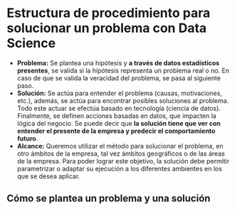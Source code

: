 # Estructura de procedimiento para solucionar un problema con Data Science

 - **Problema:** Se plantea una hipótesis y **a través de datos estadísticos presentes**, se valida si la hipótesis representa un problema real o no. En caso de que se valida la veracidad del problema, se pasa al siguiente paso.
 - **Solución:** Se actúa para entender el problema (causas, motivaciones, etc.), además, se actúa para encontrar posibles soluciones al problema. Todo este actuar se efectúa basado en tecnología (ciencia de datos). Finalmente, se definen acciones basadas en datos, que impacten la lógica del negocio. Se puede decir que **la solución tiene que ver con entender el presente de la empresa y predecir el comportamiento futuro**.
 - **Alcance:** Queremos utilizar el método para solucionar el problema, en otro ámbitos de la empresa, tal vez ámbitos geográficos o de las áreas de la empresa. Para poder lograr este objetivo, la solución debe permitir parametrizar o adaptar su ejecución a los diferentes ambientes en los que se desea aplicar.
## Cómo se plantea un problema y una solución


<!--stackedit_data:
eyJoaXN0b3J5IjpbNzY1NTQ4Njg2XX0=
-->